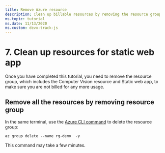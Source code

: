```yaml
---
title: Remove Azure resource
description: Clean up billable resources by removing the resource group with an Azure CLI command. 
ms.topic: tutorial
ms.date: 11/13/2020
ms.custom: devx-track-js
---
```


# 7. Clean up resources for static web app

Once you have completed this tutorial, you need to remove the resource group, which includes the Computer Vision resource and Static web app, to make sure you are not billed for any more usage. 

## Remove all the resources by removing resource group

In the same terminal, use the [Azure CLI command](/cli/azure/group?view=azure-cli-latest#az_group_delete) to delete the resource group:

```azurecli
az group delete --name rg-demo  -y
```

This command may take a few minutes. 
